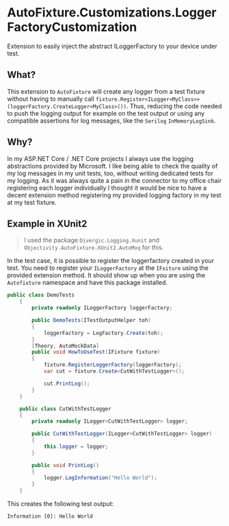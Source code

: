# AutoFixture.Customizations.LoggerFactoryCustomization

Extension to easily inject the abstract ILoggerFactory to your device under test.

## What?

This extension to `AutoFixture` will create any logger from a test fixture without having to manually call `fixture.Register<ILogger<MyClass>>(loggerFactory.CreateLogger<MyClass>())`. Thus, reducing the code needed to push the logging output for example on the test output or using any compatible assertions for log messages, like the `Serilog` `InMemoryLogSink`.

## Why?

In my ASP.NET Core / .NET Core projects I always use the logging abstractions provided by Microsoft. I like being able to check the quality of my log messages in my unit tests, too, without writing dedicated tests for my logging. As it was always quite a pain in the connector to my office chair registering each logger individually I thought it would be nice to have a decent extension method registering my provided logging factory in my test at my test fixture.

## Example in XUnit2

> I used the package `Divergic.Logging.Xunit` and `Objectivity.AutoFixture.XUnit2.AutoMoq` for this.

In the test case, it is possible to register the loggerfactory created in your test. You need to register your `ILoggerFactory` at the `IFxiture` using the provided extension method. It should show up when you are using the `Autofixture` namespace and have this package installed.

```csharp
public class DemoTests
    {
        private readonly ILoggerFactory loggerFactory;

        public DemoTests(ITestOutputHelper toh)
        {
            loggerFactory = LogFactory.Create(toh);
        }
        [Theory, AutoMockData]
        public void HowToUseTest(IFixture fixture)
        {
            fixture.RegisterLoggerFactory(loggerFactory);
            var cut = fixture.Create<CutWithTestLogger>();

            cut.PrintLog();
        }
    }

    public class CutWithTestLogger
    {
        private readonly ILogger<CutWithTestLogger> logger;

        public CutWithTestLogger(ILogger<CutWithTestLogger> logger)
        {
            this.logger = logger;
        }

        public void PrintLog()
        {
            logger.LogInformation("Hello World");
        }
    }
```

This creates the following test output:

```
Information [0]: Hello World
```
